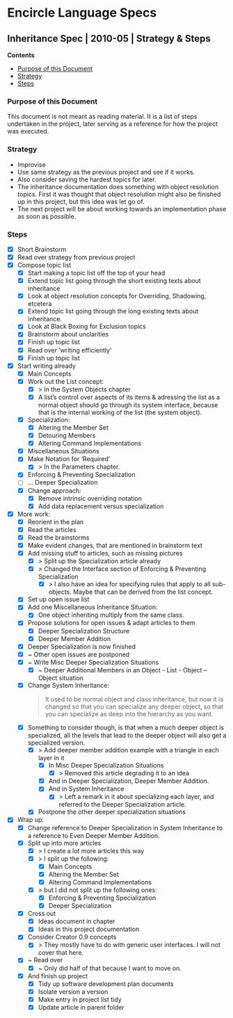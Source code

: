 ﻿Encircle Language Specs
=======================

Inheritance Spec | 2010-05 | Strategy & Steps
---------------------------------------------

__Contents__

- [Purpose of this Document](#purpose-of-this-document)
- [Strategy](#strategy)
- [Steps](#steps)

### Purpose of this Document

This document is not meant as reading material. It is a list of steps undertaken in the project, later serving as a reference for how the project was executed.

### Strategy

- Improvise
- Use same strategy as the previous project and see if it works.
- Also consider saving the hardest topics for later.
- The inheritance documentation does something with object resolution topics.
First it was thought that object resolution might also be finished up in this project, but this idea was let go of.
- The next project will be about working towards an implementation phase as soon as possible.

### Steps

- [x] Short Brainstorm
- [x] Read over strategy from previous project
- [x] Compose topic list
    - [x] Start making a topic list off the top of your head
    - [x] Extend topic list going through the short existing texts about inheritance
    - [x] Look at object resolution concepts for Overriding, Shadowing, etcetera
    - [x] Extend topic list going through the long existing texts about inheritance.
    - [x] Look at Black Boxing for Exclusion topics
    - [x] Brainstorm about unclarities
    - [x] Finish up topic list
    - [x] Read over ‘writing efficiently’
    - [x] Finish up topic list
- [x] Start writing already
    - [x] Main Concepts
    - [x] Work out the List concept:  
        - [x] \> In the System Objects chapter  
        - [x] A list’s control over aspects of its items & adressing the list as a normal object should go through its system interface, because that is the internal working of the list (the system object).
    - [x] Specialization:
        - [x] Altering the Member Set
        - [x] Detouring Members
        - [x] Altering Command Implementations
    - [x] Miscellaneous Situations
    - [x] Make Notation for ‘Required’
        - [x] \> In the Parameters chapter.
    - [x] Enforcing & Preventing Specialization
    - [ ] ... Deeper Specialization
    - [x] Change approach:
        - [x] Remove intrinsic overriding notation
        - [x] Add data replacement versus specialization
- [x] More work:
    - [x] Reorient in the plan
    - [x] Read the articles
    - [x] Read the brainstorms
    - [x] Make evident changes, that are mentioned in brainstorm text
    - [x] Add missing stuff to articles, such as missing pictures
        - [x] \> Split up the Specialization article already
        - [x] \> Changed the Interface section of Enforcing & Preventing Specialization
            - [x] \> I also have an idea for specifying rules that apply to all sub-objects. Maybe that can be derived from the list concept.
    - [x] Set up open issue list
    - [x] Add one Miscellaneous Inheritance Situation:
        - [x] One object inheriting multiply from the same class.
    - [x] Propose solutions for open issues & adapt articles to them
        - [x] Deeper Specialization Structure
        - [x] Deeper Member Addition
    - [x] Deeper Specialization is now finished
    - [x] ~ Other open issues are postponed
    - [x] ~ Write Misc Deeper Specialization Situations
        - [x] ~ Deeper Additional Members in an Object - List - Object – Object situation
    - [x] Change System Inheritance:
        > It used to be normal object and class inheritance, but now it is changed so that you can specialize any deeper object, so that you can specialize as deep into the hierarchy as you want.
    - [x] Something to consider though, is that when a much deeper object is specialized, all the levels that lead to the deeper object will also get a specialized version.
        - [x] \> Add deeper member addition example with a triangle in each layer in it
            - [x] In Misc Deeper Specialization Situations
                - [x] \> Removed this article degrading it to an idea
            - [x] And in Deeper Specialization, Deeper Member Addition.
            - [x] And in System Inheritance
                - [x] \> Left a remark in it about specializing each layer, and referred to the Deeper Specialization article.
        - [x] Postpone the other deeper specialization situations
- [x] Wrap up:
    - [x] Change reference to Deeper Specialization in System Inheritance to a reference to Even Deeper Member Addition.
    - [x] Split up into more articles
        - [x] \> I create a lot more articles this way
        - [x] \> I split up the following:
            - [x] Main Concepts
            - [x] Altering the Member Set
            - [x] Altering Command Implementations
        - [x] \> but I did not split up the following ones:
            - [x] Enforcing & Preventing Specialization
            - [x] Deeper Specialization
    - [x] Cross out
        - [x] Ideas document in chapter
        - [x] Ideas in this project documentation
    - [x] Consider Creator 0.9 concepts
        - [x] \> They mostly have to do with generic user interfaces. I will not cover that here.
    - [x] ~ Read over
        - [x] ~ Only did half of that because I want to move on.
    - [x] And finish up project
        - [x] Tidy up software development plan documents
        - [x] Isolate version a version
        - [x] Make entry in project list tidy
        - [x] Update article in parent folder